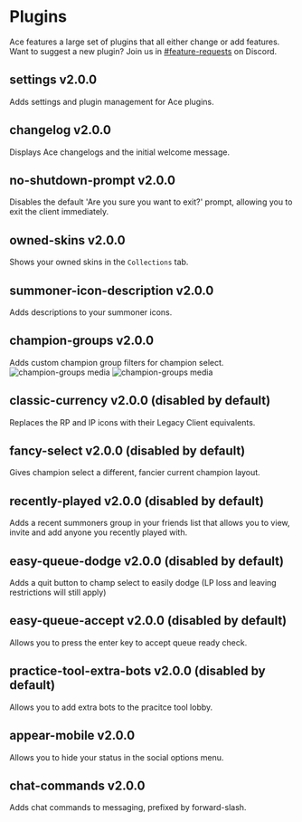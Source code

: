 # Plugins

Ace features a large set of plugins that all either change or add features. Want to suggest a new plugin? Join us in [#feature-requests](https://discord.gg/yuTBwVk) on Discord.

## settings v2.0.0 

Adds settings and plugin management for Ace plugins.

## changelog v2.0.0 

Displays Ace changelogs and the initial welcome message.

## no-shutdown-prompt v2.0.0 

Disables the default 'Are you sure you want to exit?' prompt, allowing you to exit the client immediately.

## owned-skins v2.0.0 

Shows your owned skins in the `Collections` tab.

## summoner-icon-description v2.0.0 

Adds descriptions to your summoner icons.

## champion-groups v2.0.0 

Adds custom champion group filters for champion select.
![champion-groups media](http://i.thijsmolendijk.nl/H6Oov.png)
![champion-groups media](http://i.thijsmolendijk.nl/Pz7Lw.png)

## classic-currency v2.0.0 (disabled by default)

Replaces the RP and IP icons with their Legacy Client equivalents.

## fancy-select v2.0.0 (disabled by default)

Gives champion select a different, fancier current champion layout.

## recently-played v2.0.0 (disabled by default)

Adds a recent summoners group in your friends list that allows you to view, invite and add anyone you recently played with.

## easy-queue-dodge v2.0.0 (disabled by default)

Adds a quit button to champ select to easily dodge (LP loss and leaving restrictions will still apply)

## easy-queue-accept v2.0.0 (disabled by default)

Allows you to press the enter key to accept queue ready check.

## practice-tool-extra-bots v2.0.0 (disabled by default)

Allows you to add extra bots to the pracitce tool lobby.

## appear-mobile v2.0.0 

Allows you to hide your status in the social options menu.

## chat-commands v2.0.0 

Adds chat commands to messaging, prefixed by forward-slash.
